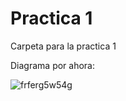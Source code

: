# Practica 1

Carpeta para la practica 1


Diagrama por ahora:

![frferg5w54g](https://user-images.githubusercontent.com/48210511/194300016-c3ac3d82-1aac-4724-b9ec-dfc756a7fcaf.png)
